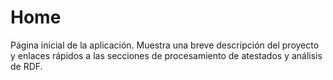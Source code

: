 # Home

Página inicial de la aplicación. Muestra una breve descripción del proyecto y enlaces rápidos a las secciones de procesamiento de atestados y análisis de RDF.

